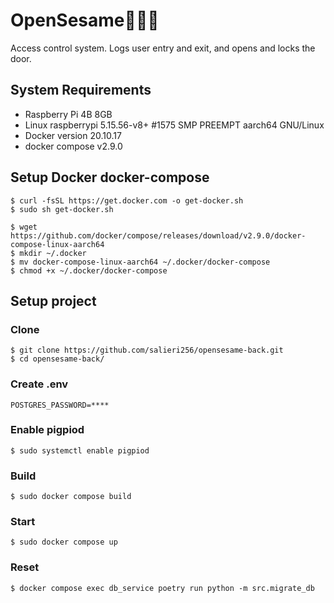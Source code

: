 # OpenSesame🚪🏃💨
Access control system.
Logs user entry and exit, and opens and locks the door.

## System Requirements
- Raspberry Pi 4B 8GB
- Linux raspberrypi 5.15.56-v8+ #1575 SMP PREEMPT aarch64 GNU/Linux
- Docker version 20.10.17
- docker compose v2.9.0

## Setup Docker docker-compose
```shell
$ curl -fsSL https://get.docker.com -o get-docker.sh
$ sudo sh get-docker.sh
```

```shell
$ wget https://github.com/docker/compose/releases/download/v2.9.0/docker-compose-linux-aarch64
$ mkdir ~/.docker
$ mv docker-compose-linux-aarch64 ~/.docker/docker-compose
$ chmod +x ~/.docker/docker-compose
```

## Setup project
### Clone
```shell
$ git clone https://github.com/salieri256/opensesame-back.git
$ cd opensesame-back/
```

### Create .env
```env
POSTGRES_PASSWORD=****
```

### Enable pigpiod
```shell
$ sudo systemctl enable pigpiod
```

### Build
```shell
$ sudo docker compose build
```

### Start
```shell
$ sudo docker compose up
```

### Reset
```shell
$ docker compose exec db_service poetry run python -m src.migrate_db
```


